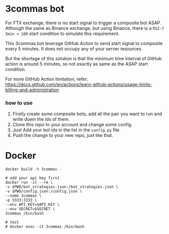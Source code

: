 # 3commas bot

For FTX exchange, there is no start signal to trigger a composite bot ASAP. Although the same as Binance exchange, but using Binance, there is a `RSI-7 3min < 100` start condition to simulate this requirement.

This 3commas bot leverage GitHub Action to send start signal to composite every 5 minutes. It does not occupy any of your server resources.

But the shortage of this solution is that the minimum time interval of GitHub action is around 5 minutes, so not exactly as same as the ASAP start condition.

For more GitHub Action limitation, refer: https://docs.github.com/en/actions/learn-github-actions/usage-limits-billing-and-administration

### how to use
1. Firstly create some composite bots, add all the pair you want to run and write down the ids of them.
2. Clone this repo to your account and change some config.
2. Just Add your bot ids in the list in the `config.py` file.
3. Push the change to your new repo, just like that.

# Docker

```
docker build -t 3commas .

# add your api key first
docker run -it --rm \
-v $PWD/bot_strategies.json:/bot_strategies.json \
-v $PWD/config.json:/config.json \
--name 3commas \
-p 3333:3333 \
--env API_KEY=$API_KEY \
--env SECRET=$SECRET \
3commas /bin/bash

# test
# docker exec -it 3commas /bin/bash
```
